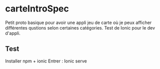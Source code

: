 # carteIntroSpec
Petit proto basique pour avoir une appli jeu de carte où je peux afficher différentes qustions selon certaines catégories. Test de Ionic pour le dev d'appli.
## Test
Installer npm + ionic
Entrer : Ionic serve